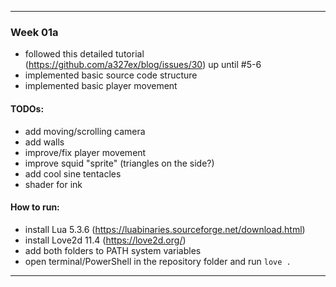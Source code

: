 
---
### Week 01a
- followed this detailed tutorial (https://github.com/a327ex/blog/issues/30) up until #5-6
- implemented basic source code structure
- implemented basic player movement

#### TODOs:
- add moving/scrolling camera 
- add walls
- improve/fix player movement
- improve squid "sprite" (triangles on the side?)
- add cool sine tentacles
- shader for ink

#### How to run:
- install Lua 5.3.6 (https://luabinaries.sourceforge.net/download.html)
- install Love2d 11.4 (https://love2d.org/)
- add both folders to PATH system variables
- open terminal/PowerShell in the repository folder and run ```love .```
---